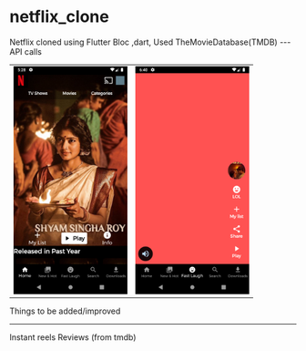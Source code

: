 # netflix_clone

Netflix cloned using Flutter Bloc ,dart,
Used TheMovieDatabase(TMDB) ---API calls
<table>
<tr>
<td><img src="Screenshot_1660478333.png" width=200></td>
<td><img src="second.png" width=200> </td>
</tr>
</table>



Things to be added/improved
_____________________
Instant reels
Reviews (from tmdb)
